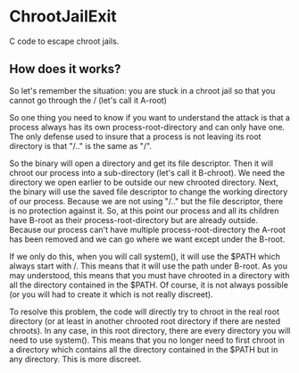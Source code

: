 # ChrootJailExit
C code to escape chroot jails.
 
## How does it works?
 
So let's remember the situation: you are stuck in a chroot jail so that you cannot go through the / (let's call it A-root)
 
So one thing you need to know if you want to understand the attack is that a process always has its own process-root-directory and can only have one. The only defense used to insure that a process is not leaving its root directory is that "/.." is the same as "/".
 
So the binary will open a directory and get its file descriptor. Then it will chroot our process into a sub-directory (let's call it B-chroot). We need the directory we open earlier to be outside our new chrooted directory. Next, the binary will use the saved file descriptor to change the working directory of our process. Because we are not using "/.." but the file descriptor, there is no protection against it. So, at this point our process and all its children have B-root as their process-root-directory but are already outside. Because our process can't have multiple process-root-directory the A-root has been removed and we can go where we want except under the B-root.
 
If we only do this, when you will call system(), it will use the $PATH which always start with /. This means that it will use the path under B-root. As you may understood, this means that you must have chrooted in a directory with all the directory contained in the $PATH. Of course, it is not always possible (or you will had to create it which is not really discreet). 
 
To resolve this problem, the code will directly try to chroot in the real root directory (or at least in another chrooted root directory if there are nested chroots). In any case, in this root directory, there are every directory you will need to use system(). This means that you no longer need to first chroot in a directory which contains all the directory contained in the $PATH but in any directory. This is more discreet. 
